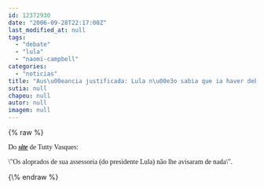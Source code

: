 ```yaml
---
id: 12372930
date: "2006-09-28T22:17:00Z"
last_modified_at: null
tags:
  - "debate"
  - "lula"
  - "naomi-campbell"
categories:
  - "noticias"
title: "Aus\u00eancia justificada: Lula n\u00e3o sabia que ia haver debate"
sutia: null
chapeu: null
autor: null
imagem: null
---
```

{\% raw %}
<p><P><FONT face=Verdana><SPAN class=tutty-corpo>Do&nbsp;<A href=\"https://nominimo.ibest.com.br/notitia/servlet/newstorm.notitia.presentation.NavigationServlet?publicationCode=1&amp;pageCode=1\"><STRONG><EM>site</EM></STRONG></A> de Tutty Vasques:</SPAN></FONT></P></p>
<p><P><FONT face=Verdana><SPAN class=tutty-corpo>\"Os aloprados de sua assessoria (do presidente Lula) não lhe avisaram de nada\".</SPAN></P></FONT> </p>
{\% endraw %}